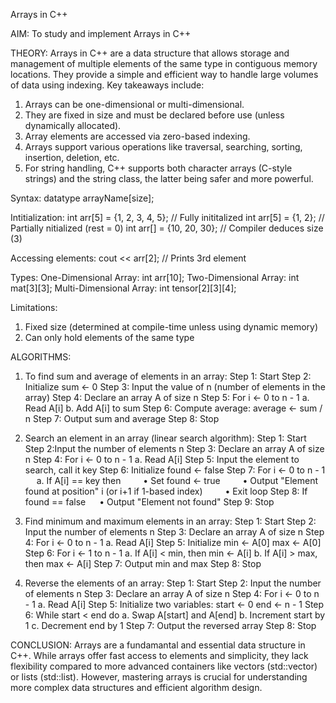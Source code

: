 Arrays in C++

AIM: To study and implement Arrays in C++

THEORY:
Arrays in C++ are a data structure that allows storage and management of multiple elements of the same type in contiguous memory locations. They provide a simple and efficient way to handle large volumes of data using indexing.
Key takeaways include:
1. Arrays can be one-dimensional or multi-dimensional.
2. They are fixed in size and must be declared before use (unless dynamically allocated).
3. Array elements are accessed via zero-based indexing.
4. Arrays support various operations like traversal, searching, sorting, insertion, deletion, etc.
5. For string handling, C++ supports both character arrays (C-style strings) and the string class, the latter being safer and more powerful.


Syntax: datatype arrayName[size];

Intitialization:
int arr[5] = {1, 2, 3, 4, 5}; // Fully inititalized
int arr[5] = {1, 2}; // Partially nitialized (rest = 0)
int arr[] = {10, 20, 30}; // Compiler deduces size (3)

Accessing elements:
cout << arr[2]; // Prints 3rd element

Types:
One-Dimensional Array: int arr[10];
Two-Dimensional Array: int mat[3][3];
Multi-Dimensional Array: int tensor[2][3][4];

Limitations:
1. Fixed size (determined at compile-time unless using dynamic memory)
2. Can only hold elements of the same type

ALGORITHMS:
1. To find sum and average of elements in an array:
Step 1: Start
Step 2: Initialize sum ← 0
Step 3: Input the value of n (number of elements in the array)
Step 4: Declare an array A of size n
Step 5: For i ← 0 to n - 1
        a. Read A[i]
        b. Add A[i] to sum
Step 6: Compute average:
        average ← sum / n
Step 7: Output sum and average
Step 8: Stop

2. Search an element in an array (linear search algorithm):
Step 1: Start
Step 2:Input the number of elements n
Step 3: Declare an array A of size n
Step 4: For i ← 0 to n - 1
        a. Read A[i]
Step 5: Input the element to search, call it key
Step 6: Initialize found ← false
Step 7: For i ← 0 to n - 1
        a. If A[i] == key then
        • Set found ← true
        • Output "Element found at position" i (or i+1 if 1-based index)
        • Exit loop
Step 8: If found == false
        • Output "Element not found"
Step 9: Stop

3. Find minimum and maximum elements in an array:
Step 1: Start
Step 2: Input the number of elements n
Step 3: Declare an array A of size n
Step 4: For i ← 0 to n - 1
        a. Read A[i]
Step 5: Initialize
        min ← A[0]
        max ← A[0]
Step 6: For i ← 1 to n - 1
        a. If A[i] < min, then min ← A[i]
        b. If A[i] > max, then max ← A[i]
Step 7: Output min and max
Step 8: Stop

4. Reverse the elements of an array:
Step 1: Start
Step 2: Input the number of elements n
Step 3: Declare an array A of size n
Step 4: For i ← 0 to n - 1
        a. Read A[i]
Step 5: Initialize two variables:
        start ← 0
        end ← n - 1
Step 6: While start < end do
        a. Swap A[start] and A[end]
        b. Increment start by 1
        c. Decrement end by 1
Step 7: Output the reversed array
Step 8: Stop

CONCLUSION:
Arrays are a fundamantal and essential data structure in C++. While arrays offer fast access to elements and simplicity, they lack flexibility compared to more advanced containers like vectors (std::vector) or lists (std::list). However, mastering arrays is crucial for understanding more complex data structures and efficient algorithm design.
